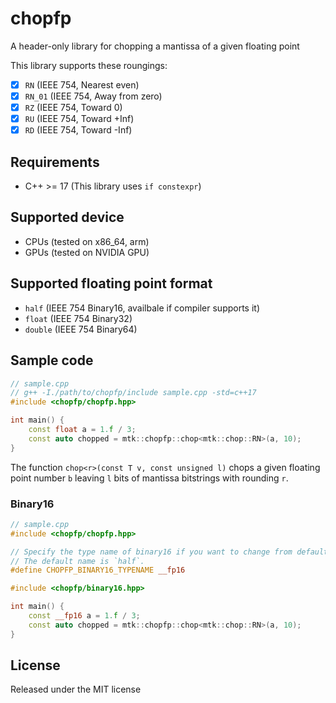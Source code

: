 # chopfp

A header-only library for chopping a mantissa of a given floating point

This library supports these roungings:
- [x] `RN` (IEEE 754, Nearest even)
- [x] `RN_01` (IEEE 754, Away from zero)
- [x] `RZ` (IEEE 754, Toward 0)
- [x] `RU` (IEEE 754, Toward +Inf)
- [x] `RD` (IEEE 754, Toward -Inf)

## Requirements
- C++ >= 17 (This library uses `if constexpr`)

## Supported device
- CPUs (tested on x86_64, arm)
- GPUs (tested on NVIDIA GPU)

## Supported floating point format
- `half` (IEEE 754 Binary16, availbale if compiler supports it)
- `float` (IEEE 754 Binary32)
- `double` (IEEE 754 Binary64)

## Sample code
```cpp
// sample.cpp
// g++ -I./path/to/chopfp/include sample.cpp -std=c++17
#include <chopfp/chopfp.hpp>

int main() {
	const float a = 1.f / 3;
	const auto chopped = mtk::chopfp::chop<mtk::chop::RN>(a, 10);
}
```

The function `chop<r>(const T v, const unsigned l)` chops a given floating point number `b` leaving `l` bits of mantissa bitstrings with rounding `r`.

### Binary16
```cpp
// sample.cpp
#include <chopfp/chopfp.hpp>

// Specify the type name of binary16 if you want to change from default name.
// The default name is `half`.
#define CHOPFP_BINARY16_TYPENAME __fp16

#include <chopfp/binary16.hpp>

int main() {
	const __fp16 a = 1.f / 3;
	const auto chopped = mtk::chopfp::chop<mtk::chop::RN>(a, 10);
}
```

## License
Released under the MIT license
